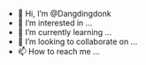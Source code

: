 - 👋 Hi, I’m @Dangdingdonk
- 👀 I’m interested in ...
- 🌱 I’m currently learning ...
- 💞️ I’m looking to collaborate on ...
- 📫 How to reach me ...

<!---
Dangdingdonk/Dangdingdonk is a ✨ special ✨ repository because its `README.md` (this file) appears on your GitHub profile.
You can click the Preview link to take a look at your changes.
--->
